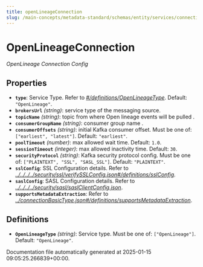 ```yaml
---
title: openLineageConnection
slug: /main-concepts/metadata-standard/schemas/entity/services/connections/pipeline/openlineageconnection
---
```


# OpenLineageConnection

*OpenLineage Connection Config*

## Properties

- **`type`**: Service Type. Refer to *[#/definitions/OpenLineageType](#definitions/OpenLineageType)*. Default: `"OpenLineage"`.
- **`brokersUrl`** *(string)*: service type of the messaging source.
- **`topicName`** *(string)*: topic from where Open lineage events will be pulled .
- **`consumerGroupName`** *(string)*: consumer group name .
- **`consumerOffsets`** *(string)*: initial Kafka consumer offset. Must be one of: `["earliest", "latest"]`. Default: `"earliest"`.
- **`poolTimeout`** *(number)*: max allowed wait time. Default: `1.0`.
- **`sessionTimeout`** *(integer)*: max allowed inactivity time. Default: `30`.
- **`securityProtocol`** *(string)*: Kafka security protocol config. Must be one of: `["PLAINTEXT", "SSL", "SASL_SSL"]`. Default: `"PLAINTEXT"`.
- **`sslConfig`**: SSL Configuration details. Refer to *[../../../../security/ssl/verifySSLConfig.json#/definitions/sslConfig](#/../../../security/ssl/verifySSLConfig.json#/definitions/sslConfig)*.
- **`saslConfig`**: SASL Configuration details. Refer to *[../../../../security/sasl/saslClientConfig.json](#/../../../security/sasl/saslClientConfig.json)*.
- **`supportsMetadataExtraction`**: Refer to *[../connectionBasicType.json#/definitions/supportsMetadataExtraction](#/connectionBasicType.json#/definitions/supportsMetadataExtraction)*.
## Definitions

- **`OpenLineageType`** *(string)*: Service type. Must be one of: `["OpenLineage"]`. Default: `"OpenLineage"`.


Documentation file automatically generated at 2025-01-15 09:05:25.266839+00:00.
